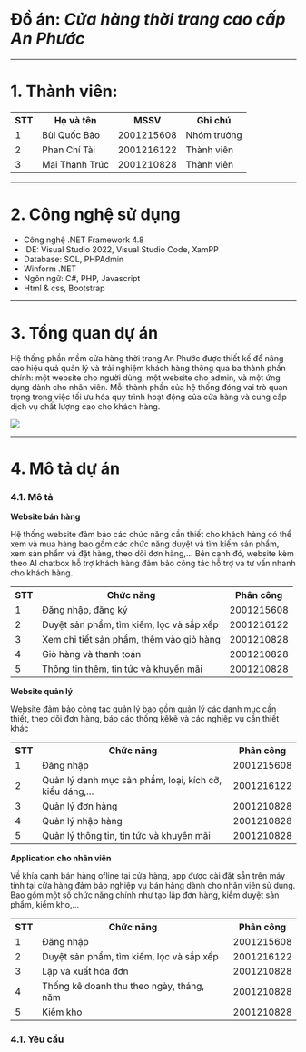 <h1>Đồ án: <i>Cửa hàng thời trang cao cấp An Phước</i></h1>
<hr>
<h1>1. Thành viên:</h1>
<table>
  <tr>
    <th>STT</th>
    <th>Họ và tên</th>
    <th>MSSV</th>
    <th>Ghi chú</th>
  </tr>
  <tr>
    <td>1</td>
    <td>Bùi Quốc Bảo</td>
    <td>2001215608</td>
    <td>Nhóm trưởng</td>
  </tr>
  <tr>
    <td>2</td>
    <td>Phan Chí Tài</td>
    <td>2001216122</td>
    <td>Thành viên</td>
  </tr>
  <tr>
    <td>3</td>
    <td>Mai Thanh Trúc</td>
    <td>2001210828</td>
    <td>Thành viên</td>
  </tr>
</table>
<hr>
<h1>2. Công nghệ sử dụng</h1>
<ul>
  <li>Công nghệ .NET Framework 4.8</li>
  <li>IDE: Visual Studio 2022, Visual Studio Code, XamPP</li>
  <li>Database: SQL, PHPAdmin</li>
  <li>Winform .NET</li>
  <li>Ngôn ngữ: C#, PHP, Javascript</li>
  <li>Html & css, Bootstrap</li>
</ul>
<hr>
<h1>3. Tổng quan dự án</h1>
<p>Hệ thống phần mềm cửa hàng thời trang An Phước được thiết kế để nâng cao hiệu quả quản lý và trải nghiệm khách hàng thông qua ba thành phần chính: một website cho người dùng, một website cho admin, và một ứng dụng dành cho nhân viên. Mỗi thành phần của hệ thống đóng vai trò quan trọng trong việc tối ưu hóa quy trình hoạt động của cửa hàng và cung cấp dịch vụ chất lượng cao cho khách hàng.</p>
<img src="https://blogger.googleusercontent.com/img/b/R29vZ2xl/AVvXsEiBYk3Pdy3vjzp13_cSg_Vm-rfVywSfiTSoNXQMdeGfaThSBae-XjzvgQe8leZXtGUavw2NYmVySlDJ0Ou2Ymzod8Llr2uLMEPi2fZee_m19NAcjZeiEY3LIuyk9H5CuT5fiZVSMnXVOR-J216-t9Q_y_EtVBdY3pBYQtDpWFUm_gRRP_y5b2GqzvJ6/s960/132.png" />
<hr>
<h1>4. Mô tả dự án</h1>
<h3>4.1. Mô tả</h3>
<b>Website bán hàng</b>
<p>Hệ thống website đảm bảo các chức năng cần thiết cho khách hàng có thể xem và mua hàng bao gồm các chức năng duyệt và tìm kiếm sản phẩm, xem sản phẩm và đặt hàng, theo dõi đơn hàng,... Bên cạnh đó, website kèm theo AI chatbox hỗ trợ khách hàng đảm bảo công tác hỗ trợ và tư vấn nhanh cho khách hàng.</p>
<table>
  <tr>
    <th>STT</th>
    <th>Chức năng</th>
    <th>Phân công</th>
  </tr>
  <tr>
    <td>1</td>
    <td>Đăng nhập, đăng ký</td>
    <td>2001215608</td>
  </tr>
  <tr>
    <td>2</td>
    <td>Duyệt sản phẩm, tìm kiếm, lọc và sắp xếp</td>
    <td>2001216122</td>
  </tr>
  <tr>
    <td>3</td>
    <td>Xem chi tiết sản phẩm, thêm vào giỏ hàng</td>
    <td>2001210828</td>
  </tr>
  <tr>
    <td>4</td>
    <td>Giỏ hàng và thanh toán</td>
    <td>2001210828</td>
  </tr>
  <tr>
    <td>5</td>
    <td>Thông tin thêm, tin tức và khuyến mãi</td>
    <td>2001210828</td>
  </tr>
</table> 
<b>Website quản lý</b>
<p>Website đảm bảo công tác quản lý bao gồm quản lý các danh mục cần thiết, theo dõi đơn hàng, báo cáo thống kêkê và các nghiệp vụ cần thiết khác</p>
<table>
  <tr>
    <th>STT</th>
    <th>Chức năng</th>
    <th>Phân công</th>
  </tr>
  <tr>
    <td>1</td>
    <td>Đăng nhập</td>
    <td>2001215608</td>
  </tr>
  <tr>
    <td>2</td>
    <td>Quản lý danh mục sản phẩm, loại, kích cỡ, kiểu dáng,...</td>
    <td>2001216122</td>
  </tr>
  <tr>
    <td>3</td>
    <td>Quản lý đơn hàng</td>
    <td>2001210828</td>
  </tr>
  <tr>
    <td>4</td>
    <td>Quản lý nhập hàng</td>
    <td>2001210828</td>
  </tr>
  <tr>
    <td>5</td>
    <td>Quản lý thông tin, tin tức và khuyến mãi</td>
    <td>2001210828</td>
  </tr>
</table> 
<b>Application cho nhân viên</b>
<p>Về khía cạnh bán hàng ofline tại cửa hàng, app được cài đặt sẵn trên máy tính tại cửa hàng đảm bảo nghiệp vụ bán hàng dành cho nhân viên sử dụng. Bao gồm một số chức năng chính như tạo lập đơn hàng, kiểm duyệt sản phẩm, kiểm kho,...</p>
<table>
  <tr>
    <th>STT</th>
    <th>Chức năng</th>
    <th>Phân công</th>
  </tr>
  <tr>
    <td>1</td>
    <td>Đăng nhập</td>
    <td>2001215608</td>
  </tr>
  <tr>
    <td>2</td>
    <td>Duyệt sản phẩm, tìm kiếm, lọc và sắp xếp</td>
    <td>2001216122</td>
  </tr>
  <tr>
    <td>3</td>
    <td>Lập và xuất hóa đơn</td>
    <td>2001210828</td>
  </tr>
  <tr>
    <td>4</td>
    <td>Thống kê doanh thu theo ngày, tháng, năm</td>
    <td>2001210828</td>
  </tr>
  <tr>
    <td>5</td>
    <td>Kiểm kho</td>
    <td>2001210828</td>
  </tr>
</table> 
<h3>4.1. Yêu cầu</h3>
